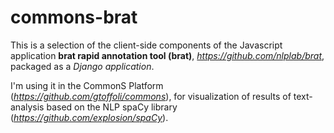 # commons-brat

This is a selection of the client-side components of the Javascript application **brat rapid annotation tool (brat)**,  *https://github.com/nlplab/brat*, packaged as a *Django application*.

I'm using it in the CommonS Platform (*https://github.com/gtoffoli/commons*), for visualization of results of text-analysis based on the NLP spaCy library (*https://github.com/explosion/spaCy*). 
